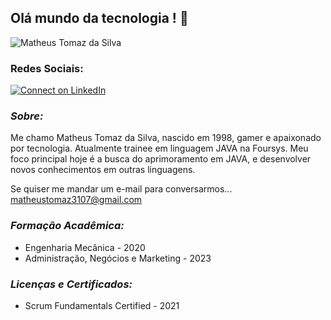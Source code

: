 ## Olá mundo da tecnologia ! 👋

<img src="https://komarev.com/ghpvc/?username=Matheus310798&label=Profile%20views&color=0e75b6&style=social" alt="Matheus Tomaz da Silva" />

### Redes Sociais:
[![Connect on LinkedIn](https://img.shields.io/badge/--linkedin?label=LinkedIn&logo=LinkedIn&style=social)](https://www.linkedin.com/in/matheus-tomaz-da-silva-5b4792127)

### *Sobre:*
Me chamo Matheus Tomaz da Silva, nascido em 1998, gamer e apaixonado por tecnologia.
Atualmente trainee em linguagem JAVA na Foursys.
Meu foco principal hoje é a busca do aprimoramento em JAVA, e desenvolver novos conhecimentos em outras linguagens.

Se quiser me mandar um e-mail para conversarmos... matheustomaz3107@gmail.com

### *Formação Acadêmica:*
- Engenharia Mecânica - 2020
- Administração, Negócios e Marketing - 2023

### *Licenças e Certificados:*
- Scrum Fundamentals Certified - 2021

<!--
**Matheus310798/Matheus310798** is a ✨ _special_ ✨ repository because its `README.md` (this file) appears on your GitHub profile.

Here are some ideas to get you started:

- 🔭 I’m currently working on ...
- 🌱 I’m currently learning ...
- 👯 I’m looking to collaborate on ...
- 🤔 I’m looking for help with ...
- 💬 Ask me about ...
- 📫 How to reach me: ...
- 😄 Pronouns: ...
- ⚡ Fun fact: ...
-->

